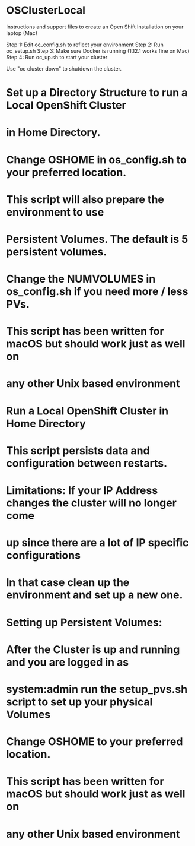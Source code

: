 # OSClusterLocal
Instructions and support files to create an Open Shift Installation on your laptop (Mac)

Step 1: Edit oc_config.sh to reflect your environment
Step 2: Run oc_setup.sh
Step 3: Make sure Docker is running (1.12.1 works fine on Mac)
Step 4: Run oc_up.sh to start your cluster

Use "oc cluster down" to shutdown the cluster.

# Set up a Directory Structure to run a Local OpenShift Cluster
# in Home Directory.
#
# Change OSHOME in os_config.sh to your preferred location.
# This script will also prepare the environment to use
# Persistent Volumes. The default is 5 persistent volumes.
#
# Change the NUMVOLUMES in os_config.sh if you need more / less PVs.
#
# This script has been written for macOS but should work just as well on
# any other Unix based environment

# Run a Local OpenShift Cluster in Home Directory
#
# This script persists data and configuration between restarts.
#
# Limitations: If your IP Address changes the cluster will no longer come
#              up since there are a lot of IP specific configurations
#              In that case clean up the environment and set up a new one.
#
# Setting up Persistent Volumes:
#   After the Cluster is up and running and you are logged in as
#   system:admin run the setup_pvs.sh script to set up your physical Volumes
#
# Change OSHOME to your preferred location.
#
# This script has been written for macOS but should work just as well on
# any other Unix based environment
